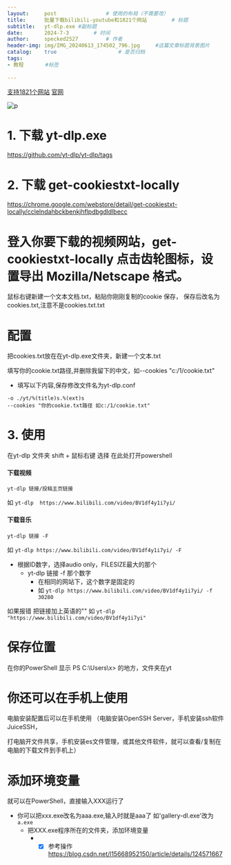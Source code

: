 ```yaml
---
layout:     post   			    # 使用的布局（不需要改）
title:      批量下载bilibili-youtube和1821个网站		# 标题 
subtitle:   yt-dlp.exe #副标题
date:       2024-7-3		# 时间
author:     specked2527			# 作者
header-img: img/IMG_20240613_174502_796.jpg 	#这篇文章标题背景图片
catalog:    true 				    # 是否归档
tags:		
- 教程	   #标签
    
--- 
```


[支持1821个网站](https://github.com/yt-dlp/yt-dlp/blob/master/supportedsites.md)
[官网](https://github.com/yt-dlp/yt-dlp/)

![p](https://raw.githubusercontent.com/yt-dlp/yt-dlp/master/.github/banner.svg)

# 1. 下载 yt-dlp.exe
https://github.com/yt-dlp/yt-dlp/tags

# 2. 下载 get-cookiestxt-locally
https://chrome.google.com/webstore/detail/get-cookiestxt-locally/cclelndahbckbenkjhflpdbgdldlbecc 

# 登入你要下载的视频网站，get-cookiestxt-locally 点击齿轮图标，设置导出 Mozilla/Netscape 格式。 
鼠标右键新建一个文本文档.txt，粘贴你刚刚复制的cookie 保存，  保存后改名为cookies.txt,注意不是cookies.txt.txt

# 配置
把cookies.txt放在在yt-dlp.exe文件夹，新建一个文本.txt

填写你的cookie.txt路径,并删除我留下的中文，如--cookies "c:/1/cookie.txt"
* 填写以下内容,保存修改文件名为yt-dlp.conf
```
-o ./yt/%(title)s.%(ext)s
--cookies "你的cookie.txt路径 如c:/1/cookie.txt"
```


# 3. 使用
在yt-dlp 文件夹 shift + 鼠标右键 选择 在此处打开powershell

#### 下载视频
`yt-dlp 链接/投稿主页链接`

如 `yt-dlp  https://www.bilibili.com/video/BV1df4y1i7yi/`

#### 下载音乐
`yt-dlp 链接 -F `

如 `yt-dlp https://www.bilibili.com/video/BV1df4y1i7yi/ -F `
* 根据ID数字，选择audio only，FILESIZE最大的那个
  * yt-dlp 链接 -f 那个数字
    * 在相同的网站下，这个数字是固定的
    * 如 `yt-dlp https://www.bilibili.com/video/BV1df4y1i7yi/ -f 30280 `

如果报错
把链接加上英语的""
如 `yt-dlp  "https://www.bilibili.com/video/BV1df4y1i7yi"`


# 保存位置
在你的PowerShell 显示
PS C:\Users\x> 的地方，文件夹在yt

# 你还可以在手机上使用
 电脑安装配置后可以在手机使用
 （电脑安装OpenSSH Server，手机安装ssh软件JuiceSSH，
 
  打电脑开文件共享，手机安装es文件管理，或其他文件软件，就可以查看/复制在电脑的下载文件到手机上）

# 添加环境变量
就可以在PowerShell，直接输入XXX运行了 
* 你可以把xxx.exe改名为aaa.exe,输入时就是aaa了 如'gallery-dl.exe'改为`a.exe`
  * 把XXX.exe程序所在的文件夹，添加环境变量
    * - [x] 参考操作 https://blog.csdn.net/l15668952150/article/details/124571667
